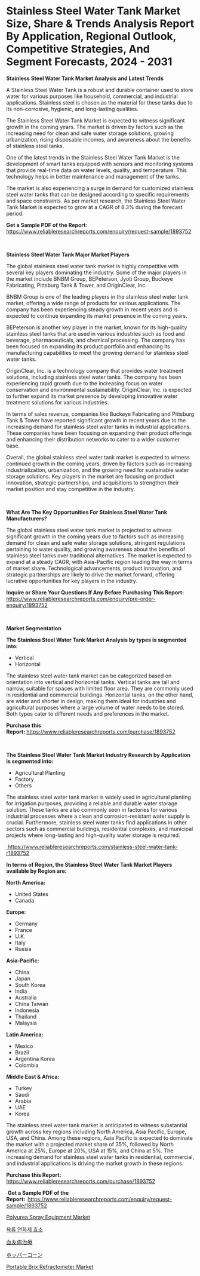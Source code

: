 <p><h1>Stainless Steel Water Tank Market Size, Share & Trends Analysis Report By Application, Regional Outlook, Competitive Strategies, And Segment Forecasts, 2024 - 2031</h1></p><p><strong>Stainless Steel Water Tank Market Analysis and Latest Trends</strong></p>
<p><p>A Stainless Steel Water Tank is a robust and durable container used to store water for various purposes like household, commercial, and industrial applications. Stainless steel is chosen as the material for these tanks due to its non-corrosive, hygienic, and long-lasting qualities.</p><p>The Stainless Steel Water Tank Market is expected to witness significant growth in the coming years. The market is driven by factors such as the increasing need for clean and safe water storage solutions, growing urbanization, rising disposable incomes, and awareness about the benefits of stainless steel tanks.</p><p>One of the latest trends in the Stainless Steel Water Tank Market is the development of smart tanks equipped with sensors and monitoring systems that provide real-time data on water levels, quality, and temperature. This technology helps in better maintenance and management of the tanks.</p><p>The market is also experiencing a surge in demand for customized stainless steel water tanks that can be designed according to specific requirements and space constraints. As per market research, the Stainless Steel Water Tank Market is expected to grow at a CAGR of 8.3% during the forecast period.</p></p>
<p><strong>Get a Sample PDF of the Report:&nbsp;</strong> <a href="https://www.reliableresearchreports.com/enquiry/request-sample/1893752">https://www.reliableresearchreports.com/enquiry/request-sample/1893752</a></p>
<p>&nbsp;</p>
<p><strong>Stainless Steel Water Tank Major Market Players</strong></p>
<p><p>The global stainless steel water tank market is highly competitive with several key players dominating the industry. Some of the major players in the market include BNBM Group, BEPeterson, Jyoti Group, Buckeye Fabricating, Pittsburg Tank & Tower, and OriginClear, Inc.</p><p>BNBM Group is one of the leading players in the stainless steel water tank market, offering a wide range of products for various applications. The company has been experiencing steady growth in recent years and is expected to continue expanding its market presence in the coming years.</p><p>BEPeterson is another key player in the market, known for its high-quality stainless steel tanks that are used in various industries such as food and beverage, pharmaceuticals, and chemical processing. The company has been focused on expanding its product portfolio and enhancing its manufacturing capabilities to meet the growing demand for stainless steel water tanks.</p><p>OriginClear, Inc. is a technology company that provides water treatment solutions, including stainless steel water tanks. The company has been experiencing rapid growth due to the increasing focus on water conservation and environmental sustainability. OriginClear, Inc. is expected to further expand its market presence by developing innovative water treatment solutions for various industries.</p><p>In terms of sales revenue, companies like Buckeye Fabricating and Pittsburg Tank & Tower have reported significant growth in recent years due to the increasing demand for stainless steel water tanks in industrial applications. These companies have been focusing on expanding their product offerings and enhancing their distribution networks to cater to a wider customer base.</p><p>Overall, the global stainless steel water tank market is expected to witness continued growth in the coming years, driven by factors such as increasing industrialization, urbanization, and the growing need for sustainable water storage solutions. Key players in the market are focusing on product innovation, strategic partnerships, and acquisitions to strengthen their market position and stay competitive in the industry.</p></p>
<p>&nbsp;</p>
<p><strong>What Are The Key Opportunities For Stainless Steel Water Tank Manufacturers?</strong></p>
<p><p>The global stainless steel water tank market is projected to witness significant growth in the coming years due to factors such as increasing demand for clean and safe water storage solutions, stringent regulations pertaining to water quality, and growing awareness about the benefits of stainless steel tanks over traditional alternatives. The market is expected to expand at a steady CAGR, with Asia-Pacific region leading the way in terms of market share. Technological advancements, product innovation, and strategic partnerships are likely to drive the market forward, offering lucrative opportunities for key players in the industry.</p></p>
<p><strong>Inquire or Share Your Questions If Any Before Purchasing This Report:</strong> <a href="https://www.reliableresearchreports.com/enquiry/pre-order-enquiry/1893752">https://www.reliableresearchreports.com/enquiry/pre-order-enquiry/1893752</a></p>
<p>&nbsp;</p>
<p><strong>Market Segmentation</strong></p>
<p><strong>The Stainless Steel Water Tank Market Analysis by types is segmented into:</strong></p>
<p><ul><li>Vertical</li><li>Horizontal</li></ul></p>
<p><p>The stainless steel water tank market can be categorized based on orientation into vertical and horizontal tanks. Vertical tanks are tall and narrow, suitable for spaces with limited floor area. They are commonly used in residential and commercial buildings. Horizontal tanks, on the other hand, are wider and shorter in design, making them ideal for industries and agricultural purposes where a large volume of water needs to be stored. Both types cater to different needs and preferences in the market.</p></p>
<p><strong>Purchase this Report:&nbsp;</strong><a href="https://www.reliableresearchreports.com/purchase/1893752">https://www.reliableresearchreports.com/purchase/1893752</a></p>
<p>&nbsp;</p>
<p><strong>The Stainless Steel Water Tank Market Industry Research by Application is segmented into:</strong></p>
<p><ul><li>Agricultural Planting</li><li>Factory</li><li>Others</li></ul></p>
<p><p>The stainless steel water tank market is widely used in agricultural planting for irrigation purposes, providing a reliable and durable water storage solution. These tanks are also commonly seen in factories for various industrial processes where a clean and corrosion-resistant water supply is crucial. Furthermore, stainless steel water tanks find applications in other sectors such as commercial buildings, residential complexes, and municipal projects where long-lasting and high-quality water storage is required.</p></p>
<p><a href="https://www.reliableresearchreports.com/stainless-steel-water-tank-r1893752">&nbsp;https://www.reliableresearchreports.com/stainless-steel-water-tank-r1893752</a></p>
<p><strong>In terms of Region, the Stainless Steel Water Tank Market Players available by Region are:</strong></p>
<p>
    <p> <strong> North America: </strong>
        <ul>
            <li>United States</li>
            <li>Canada</li>
        </ul>
        </p> 
    <p> <strong> Europe: </strong>
        <ul>
            <li>Germany</li>
            <li>France</li>
            <li>U.K.</li>
            <li>Italy</li>
            <li>Russia</li>
        </ul>
        </p> 
    <p> <strong> Asia-Pacific: </strong>
        <ul>
            <li>China</li>
            <li>Japan</li>
            <li>South Korea</li>
            <li>India</li>
            <li>Australia</li>
            <li>China Taiwan</li>
            <li>Indonesia</li>
            <li>Thailand</li>
            <li>Malaysia</li>
        </ul>
        </p> 
    <p> <strong> Latin America: </strong>
        <ul>
            <li>Mexico</li>
            <li>Brazil</li>
            <li>Argentina Korea</li>
            <li>Colombia</li>
        </ul>
        </p> 
    <p> <strong> Middle East & Africa: </strong>
        <ul>
            <li>Turkey</li>
            <li>Saudi</li>
            <li>Arabia</li>
            <li>UAE</li>
            <li>Korea</li>
        </ul>
    </p>
    </p>
<p><p>The stainless steel water tank market is anticipated to witness substantial growth across key regions including North America, Asia Pacific, Europe, USA, and China. Among these regions, Asia Pacific is expected to dominate the market with a projected market share of 35%, followed by North America at 25%, Europe at 20%, USA at 15%, and China at 5%. The increasing demand for stainless steel water tanks in residential, commercial, and industrial applications is driving the market growth in these regions.</p></p>
<p><strong>Purchase this Report: </strong><a href="https://www.reliableresearchreports.com/purchase/1893752">https://www.reliableresearchreports.com/purchase/1893752</a></p>
<p>&nbsp;<strong>Get a Sample PDF of the Report:&nbsp;&nbsp;</strong><a href="https://www.reliableresearchreports.com/enquiry/request-sample/1893752">https://www.reliableresearchreports.com/enquiry/request-sample/1893752</a></p>
<p><strong></strong></p>
<p><p><a href="https://github.com/irfadac/Market-Research-Report-List-3/blob/main/polyurea-spray-equipment-market.md">Polyurea Spray Equipment Market</a></p><p><a href="https://github.com/lkwggful07722/Market-Research-Report-List-1/blob/main/525892933492.md">육류 연화제 효소</a></p><p><a href="https://github.com/oqoeusbvpadwjs08/Market-Research-Report-List-1/blob/main/164264937451.md">血友病治療</a></p><p><a href="https://github.com/AaronVargas43/Market-Research-Report-List-1/blob/main/419338937452.md">ホッパーコーン</a></p><p><a href="https://github.com/myacatherineblakecaczo9vcsw/Market-Research-Report-List-2/blob/main/portable-brix-refractometer-market.md">Portable Brix Refractometer Market</a></p></p>